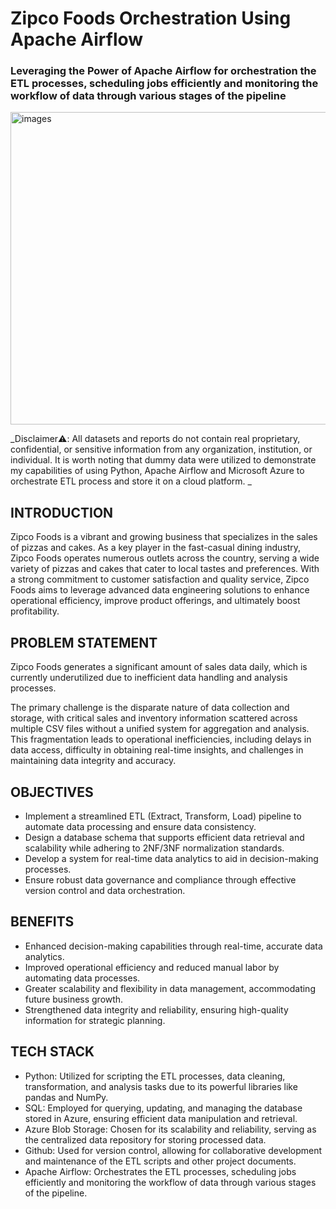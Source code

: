# Zipco Foods Orchestration Using Apache Airflow

### Leveraging the Power of Apache Airflow for orchestration the ETL processes, scheduling jobs efficiently and monitoring the workflow of data through various stages of the pipeline

<img width="1000" height="500" alt="images" src="https://github.com/user-attachments/assets/5c9e8768-b6fb-4f7a-bf3a-3a672f93c91c" />

_Disclaimer⚠️: All datasets and reports do not contain real proprietary, confidential, or sensitive information from any organization, institution, or individual. It is worth noting that dummy data were utilized to demonstrate my capabilities of using Python, Apache Airflow and Microsoft Azure to orchestrate ETL process and store it on a cloud platform.
_
## INTRODUCTION

Zipco Foods is a vibrant and growing business that specializes in the sales of pizzas and cakes. As a key player in the fast-casual dining industry, Zipco Foods operates numerous outlets across the country, serving a wide variety of pizzas and cakes that cater to local tastes and preferences. With a strong commitment to customer satisfaction and quality service, Zipco Foods aims to leverage advanced data engineering solutions to enhance operational efficiency, improve product offerings, and ultimately boost profitability.

## PROBLEM STATEMENT

Zipco Foods generates a significant amount of sales data daily, which is currently underutilized due to inefficient data handling and analysis processes. 

The primary challenge is the disparate nature of data collection and storage, with critical sales and inventory information scattered across multiple CSV files without a unified system for aggregation and analysis. This fragmentation leads to operational inefficiencies, including delays in data access, difficulty in obtaining real-time insights, and challenges in maintaining data integrity and accuracy.

## OBJECTIVES

- Implement a streamlined ETL (Extract, Transform, Load) pipeline to automate data processing and ensure data consistency.
- Design a database schema that supports efficient data retrieval and scalability while adhering to 2NF/3NF normalization standards.
- Develop a system for real-time data analytics to aid in decision-making processes.
- Ensure robust data governance and compliance through effective version control and data orchestration.

## BENEFITS

- Enhanced decision-making capabilities through real-time, accurate data analytics.
- Improved operational efficiency and reduced manual labor by automating data processes.
- Greater scalability and flexibility in data management, accommodating future business growth.
- Strengthened data integrity and reliability, ensuring high-quality information for strategic planning.

## TECH STACK

- Python: Utilized for scripting the ETL processes, data cleaning, transformation, and analysis tasks due to its powerful libraries like pandas and NumPy.
- SQL: Employed for querying, updating, and managing the database stored in Azure, ensuring efficient data manipulation and retrieval.
- Azure Blob Storage: Chosen for its scalability and reliability, serving as the centralized data repository for storing processed data.
- Github: Used for version control, allowing for collaborative development and maintenance of the ETL scripts and other project documents.
- Apache Airflow: Orchestrates the ETL processes, scheduling jobs efficiently and monitoring the workflow of data through various stages of the pipeline.
